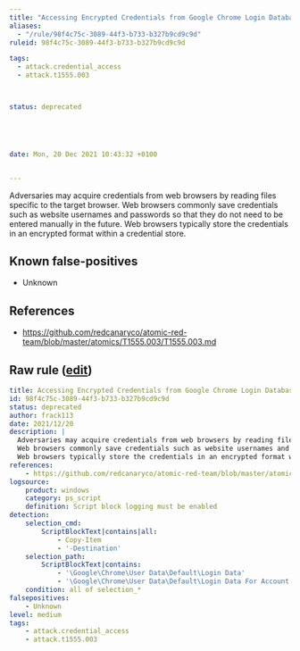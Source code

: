 ```yaml
---
title: "Accessing Encrypted Credentials from Google Chrome Login Database"
aliases:
  - "/rule/98f4c75c-3089-44f3-b733-b327b9cd9c9d"
ruleid: 98f4c75c-3089-44f3-b733-b327b9cd9c9d

tags:
  - attack.credential_access
  - attack.t1555.003



status: deprecated





date: Mon, 20 Dec 2021 10:43:32 +0100


---
```


Adversaries may acquire credentials from web browsers by reading files specific to the target browser.
Web browsers commonly save credentials such as website usernames and passwords so that they do not need to be entered manually in the future.
Web browsers typically store the credentials in an encrypted format within a credential store.


<!--more-->


## Known false-positives

* Unknown



## References

* https://github.com/redcanaryco/atomic-red-team/blob/master/atomics/T1555.003/T1555.003.md


## Raw rule ([edit](https://github.com/SigmaHQ/sigma/edit/master/rules/windows/powershell/powershell_script/posh_ps_access_to_chrome_login_data.yml))
```yaml
title: Accessing Encrypted Credentials from Google Chrome Login Database
id: 98f4c75c-3089-44f3-b733-b327b9cd9c9d
status: deprecated
author: frack113
date: 2021/12/20
description: |
  Adversaries may acquire credentials from web browsers by reading files specific to the target browser.
  Web browsers commonly save credentials such as website usernames and passwords so that they do not need to be entered manually in the future.
  Web browsers typically store the credentials in an encrypted format within a credential store.
references:
    - https://github.com/redcanaryco/atomic-red-team/blob/master/atomics/T1555.003/T1555.003.md
logsource:
    product: windows
    category: ps_script
    definition: Script block logging must be enabled
detection:
    selection_cmd:
        ScriptBlockText|contains|all: 
            - Copy-Item
            - '-Destination'
    selection_path:
        ScriptBlockText|contains:
            - '\Google\Chrome\User Data\Default\Login Data'
            - '\Google\Chrome\User Data\Default\Login Data For Account'
    condition: all of selection_*
falsepositives:
    - Unknown
level: medium
tags:
    - attack.credential_access
    - attack.t1555.003
```
